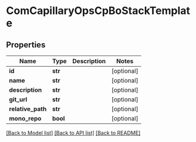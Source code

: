 # ComCapillaryOpsCpBoStackTemplate

## Properties
Name | Type | Description | Notes
------------ | ------------- | ------------- | -------------
**id** | **str** |  | [optional] 
**name** | **str** |  | [optional] 
**description** | **str** |  | [optional] 
**git_url** | **str** |  | [optional] 
**relative_path** | **str** |  | [optional] 
**mono_repo** | **bool** |  | [optional] 

[[Back to Model list]](../README.md#documentation-for-models) [[Back to API list]](../README.md#documentation-for-api-endpoints) [[Back to README]](../README.md)

